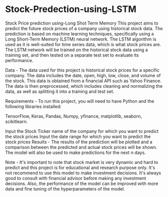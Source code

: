 # Stock-Predection-using-LSTM
Stock Price prediction using-Long Shot Term Memory 
This project aims to predict the future stock prices of a company using historical stock data. The prediction is based on machine learning techniques, specifically using a Long Short-Term Memory (LSTM) neural network. The LSTM algorithm is used as it is well-suited for time series data, which is what stock prices are. The LSTM network will be trained on the historical stock data using a training set, and then tested on a separate test set to evaluate its performance.

Data - 
The data used for this project is historical stock prices for a specific company. The data includes the date, open, high, low, close, and volume of the stock. This data is obtained from a financial API such as Yahoo Finance. The data is then preprocessed, which includes cleaning and normalizing the data, as well as splitting it into a training and test set.

Requirements - 
To run this project, you will need to have Python and the following libraries installed:

TensorFlow,
Keras,
Pandas,
Numpy,
yfinance, 
matplotlib,
seaborn,
scikitlearn.

Input the Stock Ticker name of the company for which you want to predict the stock prices
Input the date range for which you want to predict the stock prices
Results - 
The results of the prediction will be plotted and a comparison between the predicted and actual stock prices will be shown. The model will also be used to make predictions for the next n days.

Note - 
It's important to note that stock market is very dynamic and hard to predict and this project is for educational and research purpose only. It's not recommend to use this model to make investment decisions. It's always good to consult with financial advisor before making any investment decisions. Also, the performance of the model can be improved with more data and fine tuning of the hyperparameters of the model.
